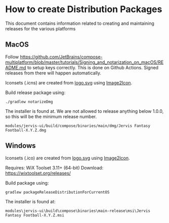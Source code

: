 # How to create Distribution Packages

This document contains information related to creating and maintaining releases for the various platforms


## MacOS 

Follow https://github.com/JetBrains/compose-multiplatform/blob/master/tutorials/Signing_and_notarization_on_macOS/README.md
to setup keys correctly. This is done on Github Actions. Signed releases from there will happen automatically.

Iconsets (.icns) are created from [logo.svg](../logo.svg) using [Image2Icon](https://apps.apple.com/us/app/image2icon-make-your-icons/id992115977?mt=12&ls=1).

Build release package using:
```
./gradlew notarizeDmg
```

The installer is found at. We are not allowed to release anything below 1.0.0, so this will be the minimum release
number.

```
modules/jervis-ui/build/compose/binaries/main/dmg/Jervis Fantasy Football-X.Y.Z.dmg
```

## Windows

Iconsets (.ico) are created from [logo.svg](../logo.svg) using [Image2Icon](https://apps.apple.com/us/app/image2icon-make-your-icons/id992115977?mt=12&ls=1).

Requires: WiX Toolset 3.11+ (64-bit)
Download: https://wixtoolset.org/releases/

Build package using:
```
gradlew packageReleaseDistributionForCurrentOS
```

The installer is found at:
```
modules\jervis-ui\build\compose\binaries\main-release\msi\Jervis Fantasy Football-X.Y.Z.msi
```
